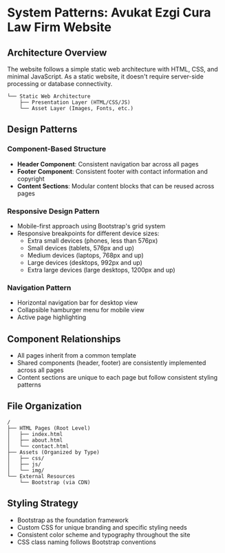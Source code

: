 # System Patterns: Avukat Ezgi Cura Law Firm Website

## Architecture Overview
The website follows a simple static web architecture with HTML, CSS, and minimal JavaScript. As a static website, it doesn't require server-side processing or database connectivity.

```
└── Static Web Architecture
    ├── Presentation Layer (HTML/CSS/JS)
    └── Asset Layer (Images, Fonts, etc.)
```

## Design Patterns

### Component-Based Structure
- **Header Component**: Consistent navigation bar across all pages
- **Footer Component**: Consistent footer with contact information and copyright
- **Content Sections**: Modular content blocks that can be reused across pages

### Responsive Design Pattern
- Mobile-first approach using Bootstrap's grid system
- Responsive breakpoints for different device sizes:
  - Extra small devices (phones, less than 576px)
  - Small devices (tablets, 576px and up)
  - Medium devices (laptops, 768px and up)
  - Large devices (desktops, 992px and up)
  - Extra large devices (large desktops, 1200px and up)

### Navigation Pattern
- Horizontal navigation bar for desktop view
- Collapsible hamburger menu for mobile view
- Active page highlighting

## Component Relationships
- All pages inherit from a common template
- Shared components (header, footer) are consistently implemented across all pages
- Content sections are unique to each page but follow consistent styling patterns

## File Organization
```
/
├── HTML Pages (Root Level)
│   ├── index.html
│   ├── about.html
│   └── contact.html
├── Assets (Organized by Type)
│   ├── css/
│   ├── js/
│   └── img/
└── External Resources
    └── Bootstrap (via CDN)
```

## Styling Strategy
- Bootstrap as the foundation framework
- Custom CSS for unique branding and specific styling needs
- Consistent color scheme and typography throughout the site
- CSS class naming follows Bootstrap conventions 